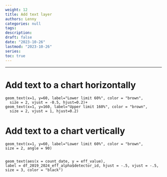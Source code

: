 ```yaml
---
weight: 12
title: Add text layer
authors: Lenny
categories: null
tags: 
description: 
draft: false
date: "2023-10-26"
lastmod: "2023-10-26"
series:
toc: true
---
```



<!--more-->
---

# Add text to a chart horizontally
```
geom_text(x=1, y=60, label="Lower limit 60%", color = "brown", 
  size = 2, vjust = -0.5, hjust=0.2)+
geom_text(x=1, y=160, label="Upper limit 160%", color = "brown", 
  size = 2, vjust = 1, hjust=0.2)
```


# Add text to a chart vertically
```
geom_text(x=1, y=60, label="Lower limit 60%", color = "brown", 
size = 2, angle = 90)


geom_text(aes(x = count_date, y = eff_value), 
label = df_2019_2024_eff_alpha$detector_id, hjust = -.5, vjust = -.5, 
size = 3, color = "black")

```



